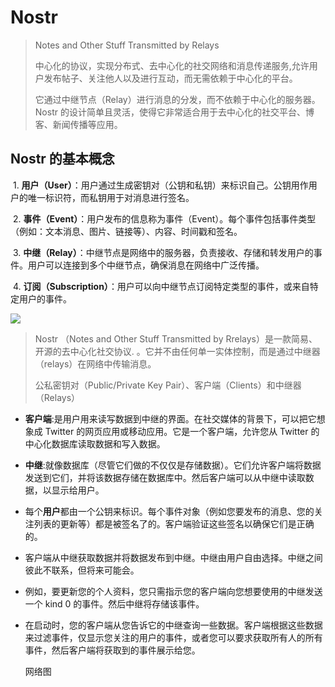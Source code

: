 # Nostr 

> Notes and Other Stuff Transmitted by Relays
>
> 中心化的协议，实现分布式、去中心化的社交网络和消息传递服务,允许用户发布帖子、关注他人以及进行互动，而无需依赖于中心化的平台。
>
> 它通过中继节点（Relay）进行消息的分发，而不依赖于中心化的服务器。Nostr 的设计简单且灵活，使得它非常适合用于去中心化的社交平台、博客、新闻传播等应用。



## **Nostr 的基本概念**

​	1.	**用户（User）**：用户通过生成密钥对（公钥和私钥）来标识自己。公钥用作用户的唯一标识符，而私钥用于对消息进行签名。

​	2.	**事件（Event）**：用户发布的信息称为事件（Event）。每个事件包括事件类型（例如：文本消息、图片、链接等）、内容、时间戳和签名。

​	3.	**中继（Relay）**：中继节点是网络中的服务器，负责接收、存储和转发用户的事件。用户可以连接到多个中继节点，确保消息在网络中广泛传播。

​	4.	**订阅（Subscription）**：用户可以向中继节点订阅特定类型的事件，或来自特定用户的事件。

![](/Users/zhangyy/8lab/github/docs/images/nostr-relay.png)



> Nostr （Notes and Other Stuff Transmitted by Rrelays）是一款简易、开源的去中心化社交协议. 。它并不由任何单一实体控制，而是通过中继器（relays）在网络中传输消息。
>
> 公私密钥对（Public/Private Key Pair）、客户端（Clients）和中继器 （Relays）



- **客户端**:是用户用来读写数据到中继的界面。在社交媒体的背景下，可以把它想象成 Twitter 的网页应用或移动应用。它是一个客户端，允许您从 Twitter 的中心化数据库读取数据和写入数据。

- **中继**:就像数据库（尽管它们做的不仅仅是存储数据）。它们允许客户端将数据发送到它们，并将该数据存储在数据库中。然后客户端可以从中继中读取数据，以显示给用户。

- 每个**用户**都由一个公钥来标识。每个事件对象（例如您要发布的消息、您的关注列表的更新等）都是被签名了的。客户端验证这些签名以确保它们是正确的。

- 客户端从中继获取数据并将数据发布到中继。中继由用户自由选择。中继之间彼此不联系，但将来可能会。

- 例如，要更新您的个人资料，您只需指示您的客户端向您想要使用的中继发送一个 kind 0 的事件。然后中继将存储该事件。

- 在启动时，您的客户端从您告诉它的中继查询一些数据。客户端根据这些数据来过滤事件，仅显示您关注的用户的事件，或者您可以要求获取所有人的所有事件，然后客户端将获取到的事件展示给您。

  网络图
